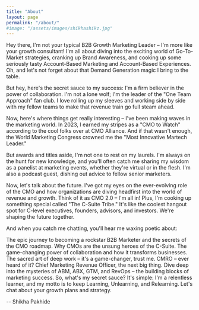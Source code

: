 ```yaml
---
title: "About"
layout: page
permalink: "/about/"
#image: "/assets/images/shikhashikz.jpg"
---
```


Hey there, I'm not your typical B2B Growth Marketing Leader – I'm more like your growth consultant! I'm all about diving into the exciting world of Go-To-Market strategies, cranking up Brand Awareness, and cooking up some seriously tasty Account-Based Marketing and Account-Based Experiences. Oh, and let's not forget about that Demand Generation magic I bring to the table.

But hey, here's the secret sauce to my success: I'm a firm believer in the power of collaboration. I'm not a lone wolf; I'm the leader of the "One Team Approach" fan club. I love rolling up my sleeves and working side by side with my fellow teams to make that revenue train go full steam ahead.

Now, here's where things get really interesting – I've been making waves in the marketing world. In 2023, I earned my stripes as a "CMO to Watch" according to the cool folks over at CMO Alliance. And if that wasn't enough, the World Marketing Congress crowned me the "Most Innovative Martech Leader."

But awards and titles aside, I'm not one to rest on my laurels. I'm always on the hunt for new knowledge, and you'll often catch me sharing my wisdom as a panelist at marketing events, whether they're virtual or in the flesh. I'm also a podcast guest, dishing out advice to fellow senior marketers.

Now, let's talk about the future. I've got my eyes on the ever-evolving role of the CMO and how organizations are diving headfirst into the world of revenue and growth. Think of it as CMO 2.0 – I'm all in! Plus, I'm cooking up something special called "The C-Suite Tribe." It's like the coolest hangout spot for C-level executives, founders, advisors, and investors. We're shaping the future together.

And when you catch me chatting, you'll hear me waxing poetic about:

The epic journey to becoming a rockstar B2B Marketer and the secrets of the CMO roadmap.
Why CMOs are the unsung heroes of the C-Suite.
The game-changing power of collaboration and how it transforms businesses.
The sacred art of deep work – it's a game-changer, trust me.
CMRO – ever heard of it? Chief Marketing Revenue Officer, the next big thing.
Dive deep into the mysteries of ABM, ABX, GTM, and RevOps – the building blocks of marketing success.
So, what's my secret sauce? It's simple: I'm a relentless learner, and my motto is to keep Learning, Unlearning, and Relearning.
Let's chat about your growth plans and strategy.

-- Shikha Pakhide
